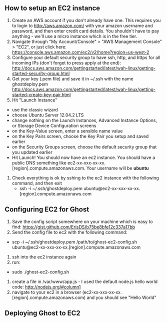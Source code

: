 ## How to setup an EC2 instance

1. Create an AWS account if you don't already have one. This requires you to login to http://aws.amazon.com/ with your amazon username and password, and then enter credit card details. You shouldn't have to pay anything - we'll use a micro instance which is in the free tier.
1. Navigate through "My Account/Console" > "AWS Management Console" > "EC2", or just click here: https://console.aws.amazon.com/ec2/v2/home?region=us-west-2
1. Configure your default security group to have ssh, http, and https for all incoming IPs (don't forget to press apply at the end): http://docs.aws.amazon.com/gettingstarted/latest/wah-linux/getting-started-security-group.html
1. Get your key (.pem file) and save it in ~/.ssh with the name ghostdeploy.pem http://docs.aws.amazon.com/gettingstarted/latest/wah-linux/getting-started-create-key-pair.html
1.  Hit "Launch Instance"
  - use the classic wizard
  - choose Ubuntu Server 12.04.2 LTS
  - change nothing on the Launch Instances, Advanced Instance Options, or Storage Device Configuration screens
  - on the Key-Value screen, enter a sensible name value
  - on the Key Pairs screen, choose the Key Pair you setup and saved earlier
  - on the Security Groups screen, choose the default security group that you updated earlier
  - Hit Launch! You should now have an ec2 instance. You should have a public DNS something like ec2-xx-xxx-xx-xx.[region].compute.amazonaws.com. Your username will be **ubuntu**
1. Check everything is ok by sshing to the ec2 instance with the following command, and then exit
   -  ssh -i ~/.ssh/ghostdeploy.pem ubuntu@ec2-xx-xxx-xx-xx.[region].compute.amazonaws.com

## Configuring EC2 for Ghost
1. Save the config script somewhere on your machine which is easy to find: https://gist.github.com/ErisDS/b75be8bfe12c337a17bb
1. Send the config file to ec2 with the following command:
  -  scp -i ~/.ssh/ghostdeploy.pem /path/to/ghost-ec2-config.sh ubuntu@ec2-xx-xxx-xx-xx.[region].compute.amazonaws.com
1. ssh into the ec2 instance again
1. run:
  - sudo ./ghost-ec2-config.sh
1. create a file in /var/www/app.js - I used the default node.js hello world code: http://nodejs.org/#column1
1. navigate to your ec2 in a browser (ec2-xx-xxx-xx-xx.[region].compute.amazonaws.com) and you should see "Hello World"

## Deploying Ghost to EC2